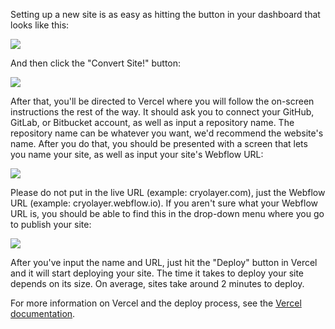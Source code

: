 Setting up a new site is as easy as hitting the button in your dashboard that looks like this:

![](https://smarterlabs.notion.site/image/https%3A%2F%2Fs3-us-west-2.amazonaws.com%2Fsecure.notion-static.com%2F304101ad-3122-42bc-a83f-6f34e510bea1%2FScreen_Shot_2021-08-06_at_11.37.56_AM.png?table=block&id=2f7b3d4f-3fa0-45cc-9c43-fdb3875648e8&spaceId=2089b25c-d262-479d-a1ff-9c3871a1c564)

And then click the "Convert Site!" button:

![](https://smarterlabs.notion.site/image/https%3A%2F%2Fs3-us-west-2.amazonaws.com%2Fsecure.notion-static.com%2Fd5587c56-e723-4051-841b-4c84156e07da%2FScreen_Shot_2021-07-19_at_11.41.14_AM.png?table=block&id=51a59907-7865-4420-8ed9-901486651a77&spaceId=2089b25c-d262-479d-a1ff-9c3871a1c564)

After that, you'll be directed to Vercel where you will follow the on-screen instructions the rest of the way. It should ask you to connect your GitHub, GitLab, or Bitbucket account, as well as input a repository name. The repository name can be whatever you want, we'd recommend the website's name. After you do that, you should be presented with a screen that lets you name your site, as well as input your site's Webflow URL:

![](https://smarterlabs.notion.site/image/https%3A%2F%2Fs3-us-west-2.amazonaws.com%2Fsecure.notion-static.com%2F6f55ce1f-3883-4501-801d-72dce98b3f96%2FScreen_Shot_2021-08-06_at_11.26.49_AM.png?table=block&id=4677b113-18fa-4cfb-a014-94d882c2eb2f&spaceId=2089b25c-d262-479d-a1ff-9c3871a1c564)

Please do not put in the live URL (example: cryolayer.com), just the Webflow URL (example: cryolayer.webflow.io). If you aren't sure what your Webflow URL is, you should be able to find this in the drop-down menu where you go to publish your site:

![](https://smarterlabs.notion.site/image/https%3A%2F%2Fs3-us-west-2.amazonaws.com%2Fsecure.notion-static.com%2F97a239bd-f992-4635-ad3f-561ee2b4aa9e%2FScreen_Shot_2021-07-19_at_11.46.09_AM.png?table=block&id=19477c51-010b-4bf1-b111-efd6d2b981b2&spaceId=2089b25c-d262-479d-a1ff-9c3871a1c564)

After you've input the name and URL, just hit the "Deploy" button in Vercel and it will start deploying your site. The time it takes to deploy your site depends on its size. On average, sites take around 2 minutes to deploy.

For more information on Vercel and the deploy process, see the [Vercel documentation](https://vercel.com/docs).